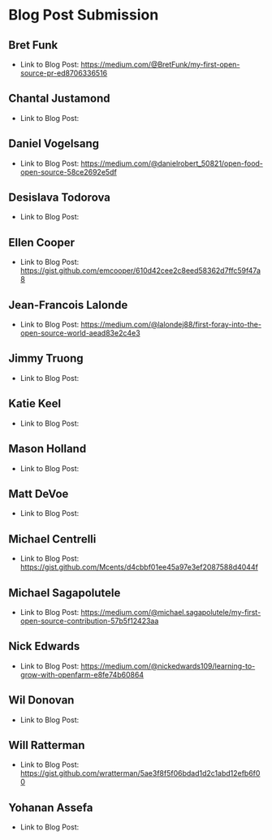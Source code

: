 # Blog Post Submission

## Bret Funk

* Link to Blog Post: https://medium.com/@BretFunk/my-first-open-source-pr-ed8706336516

## Chantal Justamond

* Link to Blog Post:

## Daniel Vogelsang

* Link to Blog Post: https://medium.com/@danielrobert_50821/open-food-open-source-58ce2692e5df

## Desislava Todorova

* Link to Blog Post:

## Ellen Cooper

* Link to Blog Post: https://gist.github.com/emcooper/610d42cee2c8eed58362d7ffc59f47a8

## Jean-Francois Lalonde

* Link to Blog Post: https://medium.com/@lalondej88/first-foray-into-the-open-source-world-aead83e2c4e3

## Jimmy Truong

* Link to Blog Post: 

## Katie Keel

* Link to Blog Post:

## Mason Holland

* Link to Blog Post: 

## Matt DeVoe

* Link to Blog Post: 

## Michael Centrelli

* Link to Blog Post: https://gist.github.com/Mcents/d4cbbf01ee45a97e3ef2087588d4044f

## Michael Sagapolutele

* Link to Blog Post: https://medium.com/@michael.sagapolutele/my-first-open-source-contribution-57b5f12423aa

## Nick Edwards 

* Link to Blog Post: https://medium.com/@nickedwards109/learning-to-grow-with-openfarm-e8fe74b60864

## Wil Donovan

* Link to Blog Post: 

## Will Ratterman

* Link to Blog Post: https://gist.github.com/wratterman/5ae3f8f5f06bdad1d2c1abd12efb6f00

## Yohanan Assefa

* Link to Blog Post:
